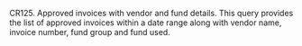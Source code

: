 CR125. Approved invoices with vendor and fund details.
This query provides the list of approved invoices within a date range along with vendor name, invoice number, fund group and fund used.
